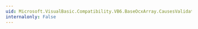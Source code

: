 ```yaml
---
uid: Microsoft.VisualBasic.Compatibility.VB6.BaseOcxArray.CausesValidationChanged
internalonly: False
---
```

